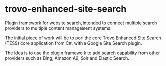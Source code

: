 # trovo-enhanced-site-search
Plugin framework for website search, intended to connect multiple search providers to multiple content management systems.

The initial piece of work will be to port the core Trovo Enhanced Site Search (TESS) core application from C#, with a Google Site Search plugin.

The idea is to use the plugin framework to add search capability from other providers such as Bing, Amazon A9, Solr and Elastic Search.